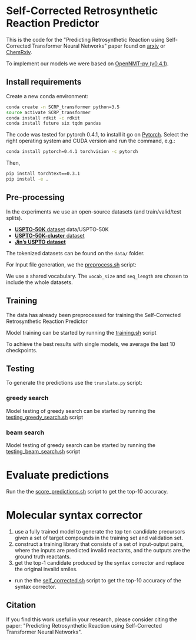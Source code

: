 # Self-Corrected Retrosynthetic Reaction Predictor

This is the code for the "Predicting Retrosynthetic Reaction using Self-Corrected Transformer Neural Networks" paper
found on [arxiv](https://arxiv.org/abs/1907.01356) or [ChemRxiv](https://chemrxiv.org/articles/Predicting_Retrosynthetic_Reaction_using_Self-Corrected_Transformer_Neural_Networks/8427776).

To implement our models we were based on [OpenNMT-py (v0.4.1)](http://opennmt.net/OpenNMT-py/).

## Install requirements

Create a new conda environment:

```bash
conda create -n SCRP_transformer python=3.5
source activate SCRP_transformer
conda install rdkit -c rdkit
conda install future six tqdm pandas
```

The code was tested for pytorch 0.4.1, to install it go on [Pytorch](https://pytorch.org/get-started/locally/).
Select the right operating system and CUDA version and run the command, e.g.:

```bash
conda install pytorch=0.4.1 torchvision -c pytorch
```
Then,
```bash
pip install torchtext==0.3.1
pip install -e . 
```


## Pre-processing 

In the experiments we use an open-source datasets (and train/valid/test splits).

* [**USPTO-50K** dataset](https://github.com/pandegroup/reaction_prediction_seq2seq) data/USPTO-50K
* [**USPTO-50K-cluster** dataset]() 
* [**Jin’s USPTO dataset**](https://github.com/sysu-yanglab/Self-Corrected-Retrosynthetic-Reaction-Predictor/blob/master/Jin's_USPTO_dataset.zip)

The tokenized datasets can be found on the `data/` folder. 


For Input file generation, we the [preprocess.sh](https://github.com/sysu-yanglab/Self-Corrected-Retrosynthetic-Reaction-Predictor/blob/master/preprocess.sh) script:

We use a shared vocabulary. The `vocab_size` and `seq_length` are chosen to include the whole datasets.


## Training

The data has already been preprocessed for training the Self-Corrected Retrosynthetic Reaction Predictor


Model training can be started by running the [training.sh](https://github.com/sysu-yanglab/Self-Corrected-Retrosynthetic-Reaction-Predictor/blob/master/training.sh) script


To achieve the best results with single models, we average the last 10 checkpoints.

## Testing

To generate the predictions use the `translate.py` script:

### greedy search

Model testing of greedy search can be started by running the [testing_greedy_search.sh](https://github.com/sysu-yanglab/Self-Corrected-Retrosynthetic-Reaction-Predictor/blob/master/testing_greedy_search.sh) script


### beam search

Model testing of greedy search can be started by running the [testing_beam_search.sh](https://github.com/sysu-yanglab/Self-Corrected-Retrosynthetic-Reaction-Predictor/blob/master/testing_beam_search.sh) script


# Evaluate predictions

Run the the [score_predictions.sh](https://github.com/sysu-yanglab/Self-Corrected-Retrosynthetic-Reaction-Predictor/blob/master/score_predictions.sh) script to get the top-10 accuracy.

# Molecular syntax corrector

1. use a fully trained model to generate the top ten candidate precursors given a set of target compounds in the training set and validation set.
2. construct a training library that consists of a set of input-output pairs, where the inputs are predicted invalid reactants, and the outputs are the ground truth reactants.
3. get the top-1 candidate produced by the syntax corrector and replace the original invalid smiles.
* run the the [self_corrected.sh](https://github.com/sysu-yanglab/Self-Corrected-Retrosynthetic-Reaction-Predictor/blob/master/self_corrected.sh) script to get the top-10 accuracy of the syntax corrector.


## Citation

If you find this work useful in your research, please consider citing the paper:
"Predicting Retrosynthetic Reaction using Self-Corrected Transformer Neural Networks".
